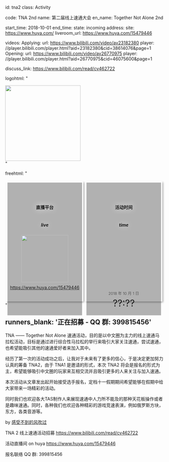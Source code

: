 id: tna2
class: Activity

code: TNA 2nd
name: 第二届线上速通大会
en_name: Together Not Alone 2nd
<!-- cover_url: http://img4ye.oss-cn-hangzhou.aliyuncs.com/tna/activities/tna1w.png -->

start_time: 2018-10-01
end_time:
state: incoming
address: 
site: https://www.huya.com/
liveroom_url: https://www.huya.com/15479446

videos:
  Applying:
    url: https://www.bilibili.com/video/av23182380
    player: //player.bilibili.com/player.html?aid=23182380&cid=38614076&page=1
  Opening: 
    url: https://www.bilibili.com/video/av26770975
    player: //player.bilibili.com/player.html?aid=26770975&cid=46075600&page=1

discuss_link: https://www.bilibili.com/read/cv462722

logohtml: "
  <style>
    .tna2logo {
    }
    .tna2logo img {
      width: 240px;
    }
  </style>
  <div class='tna2logo'>
    <img src='http://img4ye.oss-cn-hangzhou.aliyuncs.com/tna/activities/tna2-d7ecff.png' />
  </div>
"

freehtml: "
  <style>
    .iiiii {
      display: flex;
    }

    .iiiii .live, .iiiii .time {
      flex: 1;
      margin: 3px;
      border: solid 1px rgba(255, 255, 255, 0.4);
      padding: 3px;
      box-shadow: 3px 3px 5px rgba(0, 0, 0, 0.3);
      min-height: 200px;
    }

    .ccc {
      height: 100%;
      background-color: rgba(0, 0, 0, 0.3);
      display: flex;
      flex-direction: column;
      /*justify-content: center;*/
      align-items: center;
      padding-top: 1.5rem;
      padding-bottom: 1.5rem;
    }
    .ccc i {
      font-size: 30px;
      margin-bottom: 1.5rem;
      text-shadow: 0 0 20px white;
    }
    .ccc h4 {
      text-shadow: 0 0 20px white;
    }
    .ccc h5 {
      text-shadow: 0 0 20px white;
      margin-bottom: 1.5rem;
    }

    .live-site-img {
      margin-bottom: 0.5rem;
    }
    .live-site-img img {
      width: 150px;
    }
    .live-site {
      margin-bottom: 8px;
    }

    .ccc .ti {
      flex: 1;
      display: flex;
      flex-direction: column;
      justify-content: flex-end;
      align-items: center;
    }
    .time .date {
      font-size: 12px;
      opacity: 0.6;
      margin-bottom: 0.5rem;
    }
    .time .ttime {
      font-size: 30px;
      line-height: 30px;
    }
  </style>
  <div class='iiiii'>
    <div class='live'>
      <div class='ccc'>
        <i class='fa fa-video-camera'></i>
        <h4>直播平台</h4>
        <h5 class='tfont'>live</h5>
        <div class='live-site-img'>
          <img src='http://img4ye.oss-cn-hangzhou.aliyuncs.com/tna/activities/huya.png' />
        </div>
        <div class='live-site'>
          <a class='link' href='https://www.huya.com/15479446' target='_blank'>https://www.huya.com/15479446</a>
        </div>
      </div>
    </div>
    <div class='time'>
      <div class='ccc'>
        <i class='fa fa-clock-o'></i>
        <h4>活动时间</h4>
        <h5 class='tfont'>time</h5>
        <div class='ti'>
          <div class='date titlefont'>2018 年 10 月 1 日</div>
          <div class='ttime titlefont'>??:??</div>
        </div>
      </div>
    </div>
  </div>
"

runners_blank: '正在招募 - QQ 群: 399815456'
---

TNA —— Together Not Alone 速通活动，目的是以中文圈为主力的线上速通马拉松活动，目标是通过进行综合性马拉松的举行来吸引大家关注速通，尝试速通，也希望能吸引其他的速通爱好者来加入其中。

经历了第一次的活动成功之后，让我对于未来有了更多的信心，于是决定更加努力认真的筹备 TNA2，由于 TNA1 是邀请的形式，本次 TNA2 将会是报名的形式为主，希望能够吸引中文圈的玩家来互相交流并且吸引更多的人来关注与加入速通。

本次活动从文章发出起开始接受选手报名，定档十一假期期间希望能够在假期中给大家带来一场精彩的活动。

同时我们也欢迎各大TAS制作人来展现速通中人力所不能及的那种天花板操作或者是趣味速通。同时，各种我们也欢迎各种精彩的游戏竞速表演，例如俄罗斯方块，东方，各类音游等。

by [感受不到的风吹过](https://space.bilibili.com/599126/#/)
<br />

TNA 2 线上速通活动招募
https://www.bilibili.com/read/cv462722

活动直播间 on huya
https://www.huya.com/15479446

报名联络 QQ 群: 399815456
